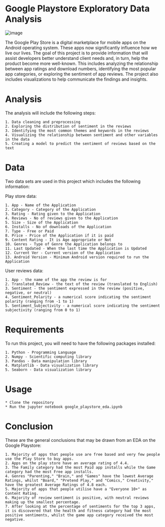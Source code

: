 

# Google Playstore Exploratory Data Analysis

![image](https://user-images.githubusercontent.com/120657228/214527785-26828bc0-43d0-4c78-9d49-1b6c5389e636.png)

The Google Play Store is a digital marketplace for mobile apps on the Android operating system. These apps now significantly influence how we live our lives. The goal of this project is to provide information that will assist developers better understand client needs and, in turn, help the product become more well-known. This includes analyzing the relationship between app ratings and download numbers, identifying the most popular app categories, or exploring the sentiment of app reviews. The project also includes visualizations to help communicate the findings and insights.

# Analysis

The analysis will include the following steps:

    1. Data cleaning and preprocessing
    2. Exploring the distribution of sentiment in the reviews
    3. Identifying the most common themes and keywords in the reviews
    4. Visualizing the relationship between sentiment and other variables in the data
    5. Creating a model to predict the sentiment of reviews based on the text

#  Data

Two data sets are used in this project which includes the following information:

Play store data:

    1. App - Name of the Application
    2. Category - Category of the Application
    3. Rating - Rating given to the Application
    4. Reviews - No of reviews given to the Application
    5. Size - Size of the Application
    6. Installs - No of downloads of the Application
    7. Type - Free or Paid
    8. Price - Price of the Application if it is paid
    9. Content Rating - It is Age appropriate or Not
    10. Genres - Type of Genre the Application belongs to
    11. Last Updated - When the last time the Application is Updated
    12. Current Ver - Current version of the Application
    13. Android Version - Minimum Android version required to run the Application

User reviews data:

    1. App - the name of the app the review is for
    2. Translated_Review - the text of the review (translated to English)
    3. Sentiment - the sentiment expressed in the review (positive, negative, or neutral)
    4. Sentiment_Polarity - a numerical score indicating the sentiment polarity (ranging from -1 to 1)
    5. Sentiment_Subjectivity - a numerical score indicating the sentiment subjectivity (ranging from 0 to 1)

# Requirements

To run this project, you will need to have the following packages installed:

    1. Python - Programming Language
    2. Numpy - Scientific computing library
    3. Pandas - Data manipulation library
    4. Matplotlib - Data visualization library
    5. Seaborn - Data visualization library

# Usage

    * Clone the repository
    * Run the jupyter notebook google_playstore_eda.ipynb

# Conclusion

These are the general conclusions that may be drawn from an EDA on the Google Playstore:

    1. Majority of apps that people use are free based and very few people use the Play Store to buy apps.
    2. Apps on the play store have an average rating of 4.4.
    3. The Family category had the most Paid app installs while the Game category had the most Free app installs.
    4. Genres "Parenting," "Brain," and "Games" have the lowest Average Ratings, whilst "Board," "Pretend Play," and "Comics," Creativity," have the greatest Average Ratings of 4.8 each.
    5. Majority of apps that people utilise have a "Everyone 10+" as Content Rating.
    6. Majority of review sentiment is positive, with neutral reviews making up the smallest percentage.
    7. After looking at the percentage of sentiments for the top 3 apps, it is discovered that the health and fitness category had the most positive sentiments, whilst the game app category received the most negative.
